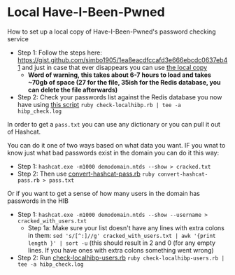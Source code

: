 # Local Have-I-Been-Pwned 
How to set up a local copy of Have-I-Been-Pwned's password checking service


- Step 1: Follow the steps here: https://gist.github.com/simbo1905/1ea8eacdfccafd3e666ebcdc0637eb41 and just in case that ever disappears you can use [the local copy](simbo1905-gist.md) 
  - **Word of warning, this takes about 6-7 hours to load and takes ~70gb of space (27 for the file, 35ish for the Redis database, you can delete the file afterwards)**
- Step 2: Check your passwords list against the Redis database you now have using [this script](check-localhibp.rb) `ruby check-localhibp.rb | tee -a hibp_check.log`

In order to get a `pass.txt` you can use any dictionary or you can pull it out of Hashcat.

You can do it one of two ways based on what data you want. IF you wnat to know just what bad passwords exist in the domain you can do it this way:
- Step 1: `hashcat.exe -m1000 demodomain.ntds --show > cracked.txt`
- Step 2:  Then use [convert-hashcat-pass.rb](convert-hashcat-pass.rb) `ruby convert-hashcat-pass.rb > pass.txt`

Or if you want to get a sense of how many users in the domain has passwords in the HIB
- Step 1: `hashcat.exe -m1000 demodomain.ntds --show --username > cracked_with_users.txt`
  - Step 1a: Make sure your list doesn't have any lines with extra colons in them: `sed 's/[^:]//g' cracked_with_users.txt | awk '{print length }' | sort -u` (this should result in 2 and 0 (for any empty lines. If you have ones with extra colons something went wrong)
- Step 2: Run [check-localhibp-users.rb](check-localhibp-users.rb) `ruby check-localhibp-users.rb | tee -a hibp_check.log`
